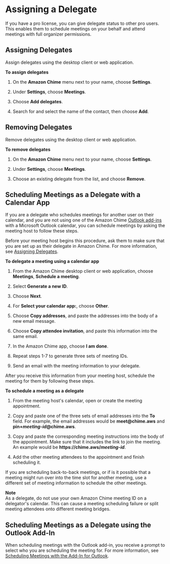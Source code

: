 # Assigning a Delegate<a name="delegates"></a>

If you have a pro license, you can give delegate status to other pro users\. This enables them to schedule meetings on your behalf and attend meetings with full organizer permissions\.

## Assigning Delegates<a name="assign-delegates"></a>

Assign delegates using the desktop client or web application\.

**To assign delegates**

1. On the **Amazon Chime** menu next to your name, choose **Settings**\.

1. Under **Settings**, choose **Meetings**\.

1. Choose **Add delegates**\.

1. Search for and select the name of the contact, then choose **Add**\.

## Removing Delegates<a name="remove-delegates"></a>

Remove delegates using the desktop client or web application\.

**To remove delegates**

1. On the **Amazon Chime** menu next to your name, choose **Settings**\.

1. Under **Settings**, choose **Meetings**\.

1. Choose an existing delegate from the list, and choose **Remove**\.

## Scheduling Meetings as a Delegate with a Calendar App<a name="delegate-calendar"></a>

If you are a delegate who schedules meetings for another user on their calendar, and you are not using one of the Amazon Chime [Outlook add\-ins](chime-scheduling-outlook.md) with a Microsoft Outlook calendar, you can schedule meetings by asking the meeting host to follow these steps\.

Before your meeting host begins this procedure, ask them to make sure that you are set up as their delegate in Amazon Chime\. For more information, see [Assigning Delegates](#assign-delegates)\.

**To delegate a meeting using a calendar app**

1. From the Amazon Chime desktop client or web application, choose **Meetings**, **Schedule a meeting**\.

1. Select **Generate a new ID**\.

1. Choose **Next**\.

1. For **Select your calendar app:**, choose **Other**\.

1. Choose **Copy addresses**, and paste the addresses into the body of a new email message\.

1. Choose **Copy attendee invitation**, and paste this information into the same email\.

1. In the Amazon Chime app, choose **I am done**\.

1. Repeat steps 1\-7 to generate three sets of meeting IDs\.

1. Send an email with the meeting information to your delegate\.

After you receive this information from your meeting host, schedule the meeting for them by following these steps\.

**To schedule a meeting as a delegate**

1. From the meeting host's calendar, open or create the meeting appointment\.

1. Copy and paste one of the three sets of email addresses into the **To** field\. For example, the email addresses would be **meet@chime\.aws** and **pin\+*meeting\-id*@chime\.aws**\.

1. Copy and paste the corresponding meeting instructions into the body of the appointment\. Make sure that it includes the link to join the meeting\. An example would be **https://chime\.aws/*meeting\-id***\.

1. Add the other meeting attendees to the appointment and finish scheduling it\.

If you are scheduling back\-to\-back meetings, or if is it possible that a meeting might run over into the time slot for another meeting, use a different set of meeting information to schedule the other meetings\.

**Note**  
As a delegate, do not use your own Amazon Chime meeting ID on a delegator's calendar\. This can cause a meeting scheduling failure or split meeting attendees onto different meeting bridges\.

## Scheduling Meetings as a Delegate using the Outlook Add\-In<a name="delegate-outlook"></a>

When scheduling meetings with the Outlook add\-in, you receive a prompt to select who you are scheduling the meeting for\. For more information, see [Scheduling Meetings with the Add\-In for Outlook](chime-scheduling-outlook.md)\.